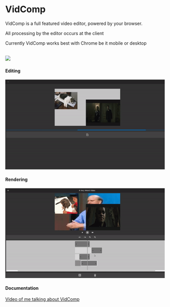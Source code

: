 <h1>VidComp</h1>
<p>VidComp is a full featured video editor, powered by your browser.</p>
<p>All processing by the editor occurs at the client</p>
<p>Currently VidComp works best with Chrome be it mobile or desktop</p>
<br>
<img src="https://i.imgur.com/nodkHgh.png"/>
<h4>Editing</h4>
<img src="documentation/renderingdemo.gif"/>
<h4>Rendering</h4>
<img src="documentation/layercontroldemo.gif"/>
<br>
<h4>Documentation</h4>
<a href="https://www.youtube.com/watch?v=86hsgDPnjL8" target="_blank">Video of me talking about VidComp<a></p>

